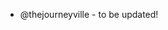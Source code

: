 - @thejourneyville - to be updated!

<!---
thejourneyville/thejourneyville is a ✨ special ✨ repository because its `README.md` (this file) appears on your GitHub profile.
You can click the Preview link to take a look at your changes.
--->
